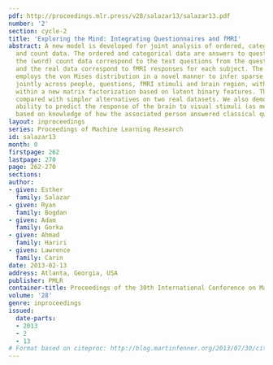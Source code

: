 ```yaml
---
pdf: http://proceedings.mlr.press/v28/salazar13/salazar13.pdf
number: '2'
section: cycle-2
title: 'Exploring the Mind: Integrating Questionnaires and fMRI'
abstract: A new model is developed for joint analysis of ordered, categorical, real
  and count data. The ordered and categorical data are answers to questionnaires,
  the (word) count data correspond to the text questions from the questionnaires,
  and the real data correspond to fMRI responses for each subject. The Bayesian model
  employs the von Mises distribution in a novel manner to infer sparse graphical models
  jointly across people, questions, fMRI stimuli and brain region, with this integrated
  within a new matrix factorization based on latent binary features. The model is
  compared with simpler alternatives on two real datasets. We also demonstrate the
  ability to predict the response of the brain to visual stimuli (as measured by fMRI),
  based on knowledge of how the associated person answered classical questionnaires.
layout: inproceedings
series: Proceedings of Machine Learning Research
id: salazar13
month: 0
firstpage: 262
lastpage: 270
page: 262-270
sections: 
author:
- given: Esther
  family: Salazar
- given: Ryan
  family: Bogdan
- given: Adam
  family: Gorka
- given: Ahmad
  family: Hariri
- given: Lawrence
  family: Carin
date: 2013-02-13
address: Atlanta, Georgia, USA
publisher: PMLR
container-title: Proceedings of the 30th International Conference on Machine Learning
volume: '28'
genre: inproceedings
issued:
  date-parts:
  - 2013
  - 2
  - 13
# Format based on citeproc: http://blog.martinfenner.org/2013/07/30/citeproc-yaml-for-bibliographies/
---
```

